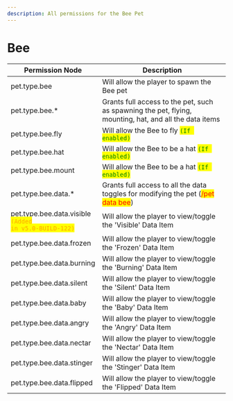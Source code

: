 ```yaml
---
description: All permissions for the Bee Pet
---
```



# Bee
| Permission Node | Description |
| - | - |
| pet.type.bee | Will allow the player to spawn the Bee pet |
| pet.type.bee.* | Grants full access to the pet, such as spawning the pet, flying, mounting, hat, and all the data items |
| pet.type.bee.fly | Will allow the Bee to fly <mark style="color:green;">`(If enabled)`</mark> |
| pet.type.bee.hat | Will allow the Bee to be a hat <mark style="color:green;">`(If enabled)`</mark> |
| pet.type.bee.mount | Will allow the Bee to be a hat <mark style="color:green;">`(If enabled)`</mark> |
| pet.type.bee.data.* | Grants full access to all the data toggles for modifying the pet (<mark style="color:red;">/pet data bee</mark>) |
| pet.type.bee.data.visible<br><mark style="color:orange;"><code>(Added in v5.0-BUILD-122)</code></mark> | Will allow the player to view/toggle the 'Visible' Data Item |
| pet.type.bee.data.frozen | Will allow the player to view/toggle the 'Frozen' Data Item |
| pet.type.bee.data.burning | Will allow the player to view/toggle the 'Burning' Data Item |
| pet.type.bee.data.silent | Will allow the player to view/toggle the 'Silent' Data Item |
| pet.type.bee.data.baby | Will allow the player to view/toggle the 'Baby' Data Item |
| pet.type.bee.data.angry | Will allow the player to view/toggle the 'Angry' Data Item |
| pet.type.bee.data.nectar | Will allow the player to view/toggle the 'Nectar' Data Item |
| pet.type.bee.data.stinger | Will allow the player to view/toggle the 'Stinger' Data Item |
| pet.type.bee.data.flipped | Will allow the player to view/toggle the 'Flipped' Data Item |

